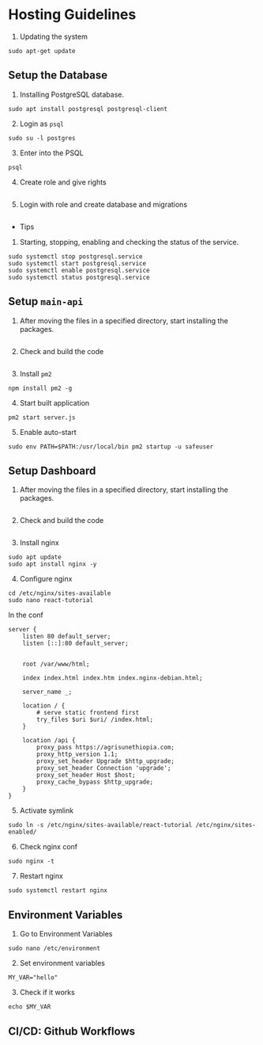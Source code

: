 # Hosting Guidelines

1. Updating the system 
```
sudo apt-get update
```


## Setup the Database 


1. Installing PostgreSQL database.

```
sudo apt install postgresql postgresql-client
```

2. Login as `psql`

``` 
sudo su -l postgres
```

3. Enter into the PSQL 

```
psql
```

4. Create role and give rights

```
```

5. Login with role and create database and migrations

```
```



- Tips 

1. Starting, stopping, enabling and checking the status of the service.
```
sudo systemctl stop postgresql.service
sudo systemctl start postgresql.service
sudo systemctl enable postgresql.service
sudo systemctl status postgresql.service
```



## Setup `main-api` 

1. After moving the files in a specified directory, start installing the packages. 

```
```

2. Check and build the code

```
```

3. Install `pm2`

```
npm install pm2 -g
```

4. Start built application

```
pm2 start server.js
```

5.  Enable auto-start

```
sudo env PATH=$PATH:/usr/local/bin pm2 startup -u safeuser
```


## Setup Dashboard 

1. After moving the files in a specified directory, start installing the packages. 

```
```

2. Check and build the code

```
```

3. Install nginx

```
sudo apt update
sudo apt install nginx -y
```

4. Configure nginx 

```
cd /etc/nginx/sites-available
sudo nano react-tutorial
```

In the conf 

```
server {
	listen 80 default_server;
	listen [::]:80 default_server;


	root /var/www/html;

	index index.html index.htm index.nginx-debian.html;

	server_name _;

	location / {
		# serve static frontend first
		try_files $uri $uri/ /index.html;
	}

	location /api {
		proxy_pass https://agrisunethiopia.com;
		proxy_http_version 1.1;
		proxy_set_header Upgrade $http_upgrade;
		proxy_set_header Connection 'upgrade';
		proxy_set_header Host $host;
		proxy_cache_bypass $http_upgrade;
	}
}

```

5. Activate symlink

```
sudo ln -s /etc/nginx/sites-available/react-tutorial /etc/nginx/sites-enabled/
```

6. Check nginx conf

```
sudo nginx -t
```

7. Restart nginx
```
sudo systemctl restart nginx
```

## Environment Variables 

1. Go to Environment Variables

```
sudo nano /etc/environment
```

2. Set environment variables 

```
MY_VAR="hello"
```

3. Check if it works

```
echo $MY_VAR
```


## CI/CD: Github Workflows 
